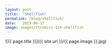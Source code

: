 ```yaml
---
layout: post
title:  "Shellfish"
permalink: /blog/shellfish/
date:   2019-06-17
image: images/ttcomics-124-shellfish
---
```

![{{ page.title }}]({{ site.url }}/{{ page.image }}.jpg)
